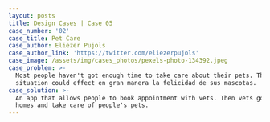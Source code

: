 ```yaml
---
layout: posts
title: Design Cases | Case 05
case_number: '02'
case_title: Pet Care
case_author: Eliezer Pujols
case_author_link: 'https://twitter.com/eliezerpujols'
case_image: /assets/img/cases_photos/pexels-photo-134392.jpeg
case_problem: >-
  Most people haven't got enough time to take care about their pets. This
  situation could effect en gran manera la felicidad de sus mascotas.
case_solution: >-
  An app that allows people to book appointment with vets. Then vets go to their
  homes and take care of people's pets.
---
```

